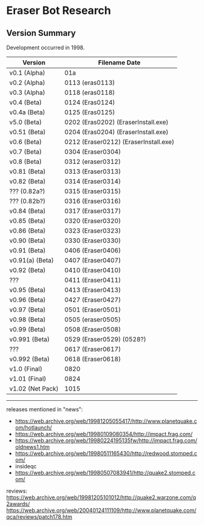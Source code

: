 # Eraser Bot Research


## Version Summary

Development occurred in 1998.

Version | Filename Date
--- | ---
v0.1 (Alpha) 	| 01a
v0.2 (Alpha)	| 0113 (eras0113)
v0.3 (Alpha) 	| 0118 (eras0118)
v0.4 (Beta)		| 0124 (Eras0124)
v0.4a (Beta)  	| 0125 (Eras0125)
v5.0 (Beta)		| 0202 (Eras0202) (EraserInstall.exe)
v0.51 (Beta)	| 0204 (Eras0204) (EraserInstall.exe)
v0.6 (Beta) 	| 0212 (Eraser0212) (EraserInstall.exe)
v0.7 (Beta)		| 0304 (Eraser0304)
v0.8 (Beta)		| 0312 (eraser0312)
v0.81 (Beta)	| 0313 (Eraser0313)
v0.82 (Beta)	| 0314 (Eraser0314)
???	(0.82a?)	| 0315 (Eraser0315)
???	(0.82b?)	| 0316 (Eraser0316)
v0.84 (Beta)	| 0317 (Eraser0317)
v0.85 (Beta)	| 0320 (Eraser0320)
v0.86 (Beta)	| 0323 (Eraser0323)
v0.90 (Beta)	| 0330 (Eraser0330)
v0.91 (Beta)	| 0406 (Eraser0406)
v0.91(a) (Beta)	| 0407 (Eraser0407)
v0.92 (Beta)	| 0410 (Eraser0410)
???				| 0411 (Eraser0411)
v0.95 (Beta)	| 0413 (Eraser0413)
v0.96 (Beta)	| 0427 (Eraser0427)
v0.97 (Beta)	| 0501 (Eraser0501)
v0.98 (Beta)	| 0505 (eraser0505)
v0.99 (Beta)	| 0508 (Eraser0508)
v0.991 (Beta)	| 0529 (Eraser0529) (0528?)
???				| 0617 (Eraser0617)
v0.992 (Beta)	| 0618 (Eraser0618)
v1.0 (Final)	| 0820
v1.01 (Final)	| 0824
v1.02 (Net Pack)| 1015



---

 releases mentioned in "news":

* https://web.archive.org/web/19981205055417/http://www.planetquake.com/hotlaunch/
* https://web.archive.org/web/19980109080354/http://impact.frag.com/
* https://web.archive.org/web/19980224195135fw/http://impact.frag.com/oldnews1.htm
* https://web.archive.org/web/19980511165430/http://redwood.stomped.com/
* insideqc
* https://web.archive.org/web/19980507083941/http://quake2.stomped.com/


reviews:
https://web.archive.org/web/19981205101012/http://quake2.warzone.com/q2awards/
https://web.archive.org/web/20040124111109/http://www.planetquake.com/qca/reviews/patch178.htm